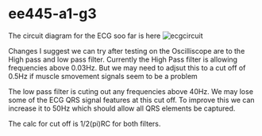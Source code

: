# ee445-a1-g3

The circuit diagram for the ECG soo far is here
![ecgcircuit](https://user-images.githubusercontent.com/26180784/37901461-2bc4cfc8-30e9-11e8-9ae0-4a892d089591.png)

Changes I suggest we can try after testing on the Oscilliscope are to the High pass and low pass filter.
Currently the High Pass filter is allowing frequencies above 0.03Hz. 
But we may need to adjsut this to a cut off of 0.5Hz if muscle smovement signals seem to be a problem

The low pass filter is cuting out any frequencies above 40Hz. We may lose some of the ECG QRS signal features at this cut off.
To improve this we can increase it to 50Hz which should allow all QRS elements be captured.

The calc for cut off is 1/2(pi)RC for both filters.
